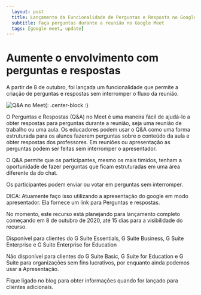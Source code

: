 ```yaml
---
  layout: post
  title: Lançamento da Funcionalidade de Perguntas e Resposta no Google Meet 
  subtitle: Faça perguntas durante a reunião no Google Meet
  tags: [google meet, update]
---
```


# Aumente o envolvimento com perguntas e respostas 

A partir de 8 de outubro, foi lançada um funcionalidade que permite a criação de perguntas e respostas sem interromper o fluxo da reunião.

![Q&A no Meet ](https://1.bp.blogspot.com/-Q0ELqPUZ3KM/X3X5M5uKnvI/AAAAAAAAJQs/jHk6hFcjtMMuUcWq_fyaLAWMY64Ox3jgwCLcBGAsYHQ/w640-h400/Q%2526A%2Bparticipant.png){: .center-block :}

O Perguntas e Respostas (Q&A) no Meet é uma maneira fácil de ajudá-lo a obter respostas para perguntas durante a reunião, 
seja uma reunião de trabalho ou uma aula. Os educadores podem usar o Q&A como uma forma estruturada para os alunos fazerem perguntas 
sobre o conteúdo da aula e obter respostas dos professores. Em reuniões ou apresentação as perguntas podem ser feitas sem interromper o apresentador.

O Q&A permite que os participantes, mesmo os mais timidos, tenham a oportunidade de fazer perguntas que ficam estruturadas em uma área diferente da do chat.

Os participantes podem enviar ou votar em perguntas sem interromper.

DICA: Atuamente faço isso utilizando a apresentação do google em modo apresentador. Ela fornece um link para Perguntas e respostas.

No momento, este recurso está planejando para lançamento completo começando em 8 de outubro de 2020, até 15 dias para a visibilidade do recurso.

Disponível para clientes do G Suite Essentials, G Suite Business, G Suite Enterprise e G Suite Enterprise for Education

Não disponível para clientes do G Suite Basic, G Suite for Education e G Suite para organizações sem fins lucrativos, por enquanto ainda podemos usar a Apresentação.

Fique ligado no blog para obter informações quando for lançado para clientes adicionais.
